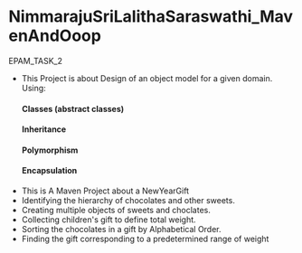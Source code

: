 # NimmarajuSriLalithaSaraswathi_MavenAndOoop
EPAM_TASK_2
   - This Project is about Design of an object model for a given domain. Using: 
       #### Classes (abstract classes) 
       #### Inheritance 
       #### Polymorphism 
       #### Encapsulation
- This is A Maven Project about a NewYearGift
- Identifying the hierarchy of chocolates and other sweets. 
- Creating multiple objects of sweets and choclates. 
- Collecting children's gift to define total weight. 
- Sorting the chocolates in a gift by Alphabetical Order. 
- Finding the gift corresponding to a predetermined range of weight



